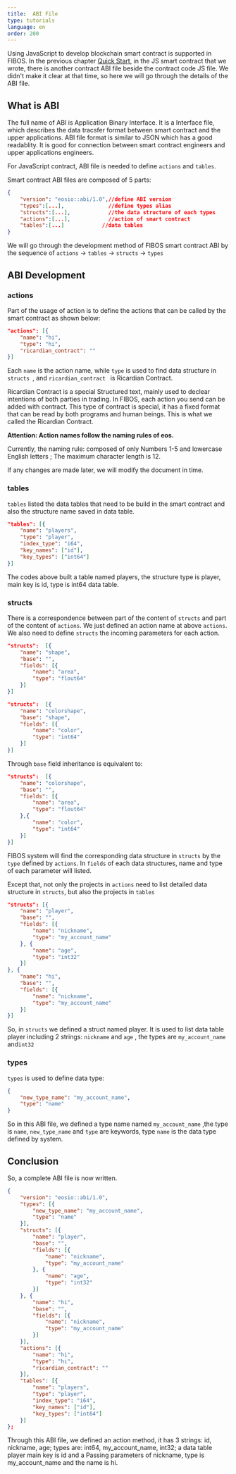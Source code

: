 ```yaml
---
title:  ABI File
type: tutorials
language: en
order: 200
---
```


Using JavaScript to develop blockchain smart contract is supported in FIBOS. In the previous chapter [Quick Start](./start.html), in the JS smart contract that we wrote, there is another contract ABI file beside the contract code JS file. We didn't make it clear at that time, so here we will go through the details of the ABI file.

## What is ABI

The full name of ABI is Application Binary Interface. It is a Interface file, which describes the data tracsfer format between smart contract and the upper applications. ABI file format is similar to JSON which has a good readablity. It is good for connection between smart contract engineers and upper applications engineers. 

For JavaScript contract, ABI file is needed to define  `actions` and `tables`.

Smart contract ABI files are composed of 5 parts:

```json
{
    "version": "eosio::abi/1.0",//define ABI version
    "types":[...],              //define types alias
    "structs":[...],            //the data structure of each types
    "actions":[...],            //action of smart contract 
    "tables":[...]            //data tables
}
```

We will go through the development method of FIBOS smart contract ABI by the sequence of  `actions` ->  `tables` -> `structs` -> `types` 

## ABI Development

### actions

Part of the usage of action is to define the actions that can be called by the smart contract as shown below:

```json
"actions": [{
    "name": "hi",
    "type": "hi",
    "ricardian_contract": ""
}]
```

Each ` name ` is the action name, while `type` is used to find data structure in `structs `, and `ricardian_contract ` is Ricardian Contract.

Ricardian Contract is a special Structured text, mainly used to declear intentions of both parties in trading. In FIBOS, each action you send can be added with contract. This type of contract is special, it has a fixed format that can be read by both programs and human beings. This is what we called the Ricardian Contract.

**Attention: Action names follow the naming rules of eos.**

Currently, the naming rule: composed of only Numbers 1-5 and lowercase English letters ; The maximum character length is 12.

If any changes are made later, we will modify the document in time.


### tables

`tables`  listed the data tables that need to be build in the smart contract and also the structure name saved in data table.

```json
"tables": [{
    "name": "players",
    "type": "player",
    "index_type": "i64",
    "key_names": ["id"],
    "key_types": ["int64"]
}]
```

The codes above built a table named players, the structure type is player, main key is id, type is int64 data table.

### structs

There is a correspondence between part of the content of `structs` and part of the content of `actions`. We just defined an action name at above `actions`. We also need to define ` structs ` the incoming parameters for each action.

```json
"structs":  [{
    "name": "shape",
    "base": "",
    "fields": [{
        "name": "area",
        "type": "flout64"
    }]
}]
```

```json
"structs":  [{
    "name": "colorshape",
    "base": "shape",
    "fields": [{
        "name": "color",
        "type": "int64"
    }]
}]
```

Through ` base ` field inheritance is equivalent to:

```json
"structs":  [{
    "name": "colorshape",
    "base": "",
    "fields": [{
        "name": "area",
        "type": "flout64"
    },{
        "name": "color",
        "type": "int64"
    }]
}]
```

FIBOS system will find the corresponding data structure in `structs` by the `type` defined by `actions`. In `fields` of  each data structures, name and type of each parameter will listed.

Except that, not only the projects in `actions` need to list detailed data structure in `structs`, but also the projects in `tables`

```json
"structs": [{
    "name": "player",
    "base": "",
    "fields": [{
        "name": "nickname",
        "type": "my_account_name"
    }, {
        "name": "age",
        "type": "int32"
    }]
}, {
    "name": "hi",
    "base": "",
    "fields": [{
        "name": "nickname",
        "type": "my_account_name"
    }]
}]
```

So, in `structs`  we defined a struct named player. It is used to list data table player including 2 strings: `nickname` and `age` , the types are  `my_account_name` and`int32`

### types


`types` is used to define data type:

```json
{
    "new_type_name": "my_account_name",
    "type": "name"
}
```

So in this ABI file, we defined a type name named  `my_account_name` ,the type is `name`, `new_type_name` and `type` are keywords, type `name` is the data type defined by system.

## Conclusion

So, a complete ABI file is now written. 

```json
{
    "version": "eosio::abi/1.0",
    "types": [{
        "new_type_name": "my_account_name",
        "type": "name"
    }],
    "structs": [{
        "name": "player",
        "base": "",
        "fields": [{
            "name": "nickname",
            "type": "my_account_name"
        }, {
            "name": "age",
            "type": "int32"
        }]
    }, {
        "name": "hi",
        "base": "",
        "fields": [{
            "name": "nickname",
            "type": "my_account_name"
        }]
    }],
    "actions": [{
        "name": "hi",
        "type": "hi",
        "ricardian_contract": ""
    }],
    "tables": [{
        "name": "players",
        "type": "player",
        "index_type": "i64",
        "key_names": ["id"],
        "key_types": ["int64"]
    }] 
};
```

Through this ABI file, we defined an action method, it has 3 strings: id, nickname, age; types are: int64, my_account_name, int32; a data table player main key is id and a Passing parameters of nickname, type is my_account_name and the name is hi. 